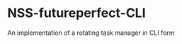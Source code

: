 NSS-futureperfect-CLI
=====================

An implementation of a rotating task manager in CLI form
